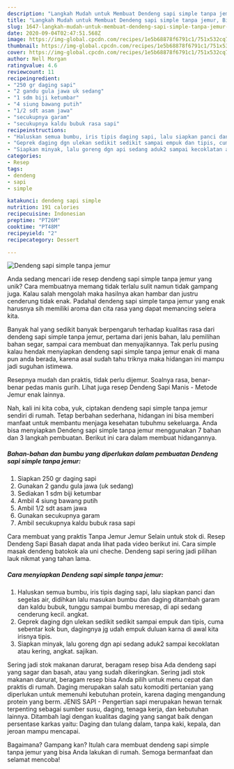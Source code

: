 ```yaml
---
description: "Langkah Mudah untuk Membuat Dendeng sapi simple tanpa jemur, Bikin Ngiler"
title: "Langkah Mudah untuk Membuat Dendeng sapi simple tanpa jemur, Bikin Ngiler"
slug: 1647-langkah-mudah-untuk-membuat-dendeng-sapi-simple-tanpa-jemur-bikin-ngiler
date: 2020-09-04T02:47:51.568Z
image: https://img-global.cpcdn.com/recipes/1e5b68878f6791c1/751x532cq70/dendeng-sapi-simple-tanpa-jemur-foto-resep-utama.jpg
thumbnail: https://img-global.cpcdn.com/recipes/1e5b68878f6791c1/751x532cq70/dendeng-sapi-simple-tanpa-jemur-foto-resep-utama.jpg
cover: https://img-global.cpcdn.com/recipes/1e5b68878f6791c1/751x532cq70/dendeng-sapi-simple-tanpa-jemur-foto-resep-utama.jpg
author: Nell Morgan
ratingvalue: 4.6
reviewcount: 11
recipeingredient:
- "250 gr daging sapi"
- "2 gandu gula jawa uk sedang"
- "1 sdm biji ketumbar"
- "4 siung bawang putih"
- "1/2 sdt asam jawa"
- "secukupnya garam"
- "secukupnya kaldu bubuk rasa sapi"
recipeinstructions:
- "Haluskan semua bumbu, iris tipis daging sapi, lalu siapkan panci dan segelas air, didihkan lalu masukan bumbu dan daging ditambah garam dan kaldu bubuk, tunggu sampai bumbu meresap, di api sedang cenderung kecil. angkat."
- "Geprek daging dgn ulekan sedikit sedikit sampai empuk dan tipis, cuma sebentar kok bun, dagingnya jg udah empuk duluan karna di awal kita irisnya tipis."
- "Siapkan minyak, lalu goreng dgn api sedang aduk2 sampai kecoklatan atau kering, angkat. sajikan."
categories:
- Resep
tags:
- dendeng
- sapi
- simple

katakunci: dendeng sapi simple 
nutrition: 191 calories
recipecuisine: Indonesian
preptime: "PT26M"
cooktime: "PT48M"
recipeyield: "2"
recipecategory: Dessert

---
```



![Dendeng sapi simple tanpa jemur](https://img-global.cpcdn.com/recipes/1e5b68878f6791c1/751x532cq70/dendeng-sapi-simple-tanpa-jemur-foto-resep-utama.jpg)

Anda sedang mencari ide resep dendeng sapi simple tanpa jemur yang unik? Cara membuatnya memang tidak terlalu sulit namun tidak gampang juga. Kalau salah mengolah maka hasilnya akan hambar dan justru cenderung tidak enak. Padahal dendeng sapi simple tanpa jemur yang enak harusnya sih memiliki aroma dan cita rasa yang dapat memancing selera kita.

Banyak hal yang sedikit banyak berpengaruh terhadap kualitas rasa dari dendeng sapi simple tanpa jemur, pertama dari jenis bahan, lalu pemilihan bahan segar, sampai cara membuat dan menyajikannya. Tak perlu pusing kalau hendak menyiapkan dendeng sapi simple tanpa jemur enak di mana pun anda berada, karena asal sudah tahu triknya maka hidangan ini mampu jadi suguhan istimewa.

Resepnya mudah dan praktis, tidak perlu dijemur. Soalnya rasa, benar-benar pedas manis gurih. Lihat juga resep Dendeng Sapi Manis - Metode Jemur enak lainnya.


Nah, kali ini kita coba, yuk, ciptakan dendeng sapi simple tanpa jemur sendiri di rumah. Tetap berbahan sederhana, hidangan ini bisa memberi manfaat untuk membantu menjaga kesehatan tubuhmu sekeluarga. Anda bisa menyiapkan Dendeng sapi simple tanpa jemur menggunakan 7 bahan dan 3 langkah pembuatan. Berikut ini cara dalam membuat hidangannya.

<!--inarticleads1-->

##### Bahan-bahan dan bumbu yang diperlukan dalam pembuatan Dendeng sapi simple tanpa jemur:

1. Siapkan 250 gr daging sapi
1. Gunakan 2 gandu gula jawa (uk sedang)
1. Sediakan 1 sdm biji ketumbar
1. Ambil 4 siung bawang putih
1. Ambil 1/2 sdt asam jawa
1. Gunakan secukupnya garam
1. Ambil secukupnya kaldu bubuk rasa sapi


Cara membuat yang praktis Tanpa Jemur Jemur Selain untuk stok di. Resep Dendeng Sapi Basah dapat anda lihat pada video berikut ini. Cara simple masak dendeng batokok ala uni cheche. Dendeng sapi sering jadi pilihan lauk nikmat yang tahan lama. 

<!--inarticleads2-->

##### Cara menyiapkan Dendeng sapi simple tanpa jemur:

1. Haluskan semua bumbu, iris tipis daging sapi, lalu siapkan panci dan segelas air, didihkan lalu masukan bumbu dan daging ditambah garam dan kaldu bubuk, tunggu sampai bumbu meresap, di api sedang cenderung kecil. angkat.
1. Geprek daging dgn ulekan sedikit sedikit sampai empuk dan tipis, cuma sebentar kok bun, dagingnya jg udah empuk duluan karna di awal kita irisnya tipis.
1. Siapkan minyak, lalu goreng dgn api sedang aduk2 sampai kecoklatan atau kering, angkat. sajikan.


Sering jadi stok makanan darurat, beragam resep bisa Ada dendeng sapi yang sagar dan basah, atau yang sudah dikeringkan. Sering jadi stok makanan darurat, beragam resep bisa Anda pilih untuk menu cepat dan praktis di rumah. Daging merupakan salah satu komoditi pertanian yang diperlukan untuk memenuhi kebutuhan protein, karena daging mengandung protein yang berm. JENIS SAPI - Pengertian sapi merupakan hewan ternak terpenting sebagai sumber susu, daging, tenaga kerja, dan kebutuhan lainnya. Ditambah lagi dengan kualitas daging yang sangat baik dengan persentase karkas yaitu: Daging dan tulang dalam, tanpa kaki, kepala, dan jeroan mampu mencapai. 

Bagaimana? Gampang kan? Itulah cara membuat dendeng sapi simple tanpa jemur yang bisa Anda lakukan di rumah. Semoga bermanfaat dan selamat mencoba!
